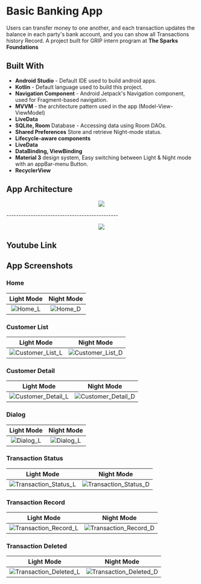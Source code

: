 # Basic Banking App #
Users can transfer money to one another, and each transaction updates the balance in each party's bank account, and you can show all Transactions history Record.
A project built for GRIP intern program at **The Sparks Foundations**

## Built With ##
* **Android Studio** - Default IDE used to build android apps.
* **Kotlin** - Default language used to build this project.
* **Navigation Component** - Android Jetpack's Navigation component, used for Fragment-based navigation.
* **MVVM** - the architecture pattern used in the app (Model-View-ViewModel)
* **LiveData**
* **SQLite, Room** Database - Accessing data using Room DAOs.
* **Shared Preferences** Store and retrieve Night-mode status.
* **Lifecycle-aware components**
* **LiveData**
* **DataBinding, ViewBinding**
* **Material 3** design system, Easy switching between Light & Night mode with an appBar-menu Button.
* **RecyclerView**

## App Architecture ##
<p align="center">
  <img src="https://github.com/AstroAnasTariq/BankingApp/blob/main/Res/mad-arch-overview-ui.png">
</p>
----------------------------------------------
<p align="center">
  <img src="https://github.com/AstroAnasTariq/BankingApp/blob/main/Res/mad-arch-overview-data">
</p>

## Youtube Link ##


## App Screenshots ##
### **Home**
|                                                Light Mode                                                |                                               Night Mode                                                |
|:--------------------------------------------------------------------------------------------------------:|:-------------------------------------------------------------------------------------------------------:|
|          ![Home_L](https://github.com/AstroAnasTariq/BankingApp/blob/main/Res/0_Home_Light.png)          |          ![Home_D](https://github.com/AstroAnasTariq/BankingApp/blob/main/Res/0_Home_Dark.png)          |

### **Customer List**
|                                                Light Mode                                                |                                               Night Mode                                                |
|:--------------------------------------------------------------------------------------------------------:|:-------------------------------------------------------------------------------------------------------:|
| ![Customer_List_L](https://github.com/AstroAnasTariq/BankingApp/blob/main/Res/1_Customer_List_Light.png) | ![Customer_List_D](https://github.com/AstroAnasTariq/BankingApp/blob/main/Res/1_Customer_List_Dark.png) |

### **Customer Detail**
|                                                  Light Mode                                                  |                                                 Night Mode                                                  |
|:------------------------------------------------------------------------------------------------------------:|:-----------------------------------------------------------------------------------------------------------:|
| ![Customer_Detail_L](https://github.com/AstroAnasTariq/BankingApp/blob/main/Res/2_Customer_Detail_Light.png) | ![Customer_Detail_D](https://github.com/AstroAnasTariq/BankingApp/blob/main/Res/2_Customer_Detail_Dark.png) |

### **Dialog**
|                                         Light Mode                                         |                                        Night Mode                                         |
|:------------------------------------------------------------------------------------------:|:-----------------------------------------------------------------------------------------:|
| ![Dialog_L](https://github.com/AstroAnasTariq/BankingApp/blob/main/Res/3_Dialog_Light.png) | ![Dialog_L](https://github.com/AstroAnasTariq/BankingApp/blob/main/Res/3_Dialog_Dark.png) |

### **Transaction Status**
|                                                     Light Mode                                                     |                                                    Night Mode                                                     |
|:------------------------------------------------------------------------------------------------------------------:|:-----------------------------------------------------------------------------------------------------------------:|
| ![Transaction_Status_L](https://github.com/AstroAnasTariq/BankingApp/blob/main/Res/4_Transaction_Status_Light.png) | ![Transaction_Status_D](https://github.com/AstroAnasTariq/BankingApp/blob/main/Res/4_Transaction_Status_Dark.png) |

### **Transaction Record**
|                                                     Light Mode                                                     |                                                    Night Mode                                                     |
|:------------------------------------------------------------------------------------------------------------------:|:-----------------------------------------------------------------------------------------------------------------:|
| ![Transaction_Record_L](https://github.com/AstroAnasTariq/BankingApp/blob/main/Res/6_Transaction_Record_Light.png) | ![Transaction_Record_D](https://github.com/AstroAnasTariq/BankingApp/blob/main/Res/6_Transaction_Record_Dark.png) |

### **Transaction Deleted**
|                                                      Light Mode                                                      |                                                     Night Mode                                                      |
|:--------------------------------------------------------------------------------------------------------------------:|:-------------------------------------------------------------------------------------------------------------------:|
| ![Transaction_Deleted_L](https://github.com/AstroAnasTariq/BankingApp/blob/main/Res/7_Transaction_Deleted_Light.png) | ![Transaction_Deleted_D](https://github.com/AstroAnasTariq/BankingApp/blob/main/Res/7_Transaction_Deleted_Dark.png) |
